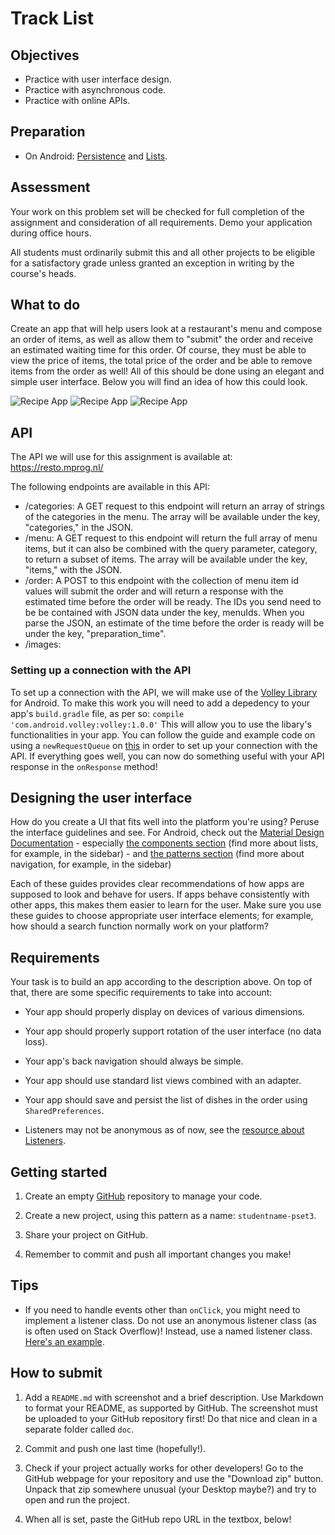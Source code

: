 # Track List

## Objectives

- Practice with user interface design.
- Practice with asynchronous code.
- Practice with online APIs.

## Preparation

- On Android: [Persistence](/android/persistence) and [Lists](/android/lists).


## Assessment
Your work on this problem set will be checked for full completion of the assignment and consideration of all requirements. Demo your application during office hours.

All students must ordinarily submit this and all other projects to be eligible for a satisfactory grade unless granted an exception in writing by the course's heads.


## What to do
Create an app that will help users look at a restaurant's menu and compose an order of items, as well as allow them to "submit" the order and receive an estimated waiting time for this order. Of course, they must be able to view the price of items, the total price of the order and be able to remove items from the order as well! All of this should be done using an elegant and simple user interface. Below you will find an idea of how this could look.

![Recipe App](rec1.png) ![Recipe App](rec2.png) ![Recipe App](rec3.png)

## API
The API we will use for this assignment is available at: https://resto.mprog.nl/

The following endpoints are available in this API:

* /categories: A GET request to this endpoint will return an array of strings of the categories in the menu. The array will be available under the key, "categories," in the JSON.
* /menu: A GET request to this endpoint will return the full array of menu items, but it can also be combined with the query parameter, category, to return a subset of items. The array will be available under the key, "items," with the JSON.
* /order: A POST to this endpoint with the collection of menu item id values will submit the order and will return a response with the estimated time before the order will be ready. The IDs you send need to be be contained with JSON data under the key, menuIds. When you parse the JSON, an estimate of the time before the order is ready will be under the key, "preparation_time".
* /images:

### Setting up a connection with the API

To set up a connection with the API, we will make use of the [Volley Library](https://developer.android.com/training/volley/index.html) for Android. To make this work you will need to add a depedency to your app's `build.gradle` file, as per so: `compile 'com.android.volley:volley:1.0.0'` This will allow you to use the libary's functionalities in your app. You can follow the guide and example code on using a `newRequestQueue` on [this](https://developer.android.com/training/volley/simple.html) in order to set up your connection with the API. If everything goes well, you can now do something useful with your API response in the `onResponse` method!

## Designing the user interface

How do you create a UI that fits well into the platform you're using? Peruse the interface guidelines and see. For Android, check out the [Material Design Documentation](https://developer.android.com/design/index.html)
	- especially [the components section](https://material.google.com/components/bottom-navigation.html) (find more about lists, for example, in the sidebar)
	- and [the patterns section](https://material.google.com/patterns/confirmation-acknowledgement.html) (find more about navigation, for example, in the sidebar)

Each of these guides provides clear recommendations of how apps are supposed to look and behave for users. If apps behave consistently with other apps, this makes them easier to learn for the user. Make sure you use these guides to choose appropriate user interface elements; for example, how should a search function normally work on your platform?


## Requirements

Your task is to build an app according to the description above. On top of that, there are some specific requirements to take into account:

- Your app should properly display on devices of various dimensions.

- Your app should properly support rotation of the user interface (no data loss).

- Your app's back navigation should always be simple.

- Your app should use standard list views combined with an adapter.

- Your app should save and persist the list of dishes in the order using `SharedPreferences`.

- Listeners may not be anonymous as of now, see the [resource about Listeners](/android/listeners).


## Getting started

1. Create an empty [GitHub](https://www.github.com/) repository to manage your code.

2. Create a new project, using this pattern as a name: `studentname-pset3`.

3. Share your project on GitHub.

4. Remember to commit and push all important changes you make!


## Tips

- If you need to handle events other than `onClick`, you might need to implement a listener class. Do not use an anonymous listener class (as is often used on Stack Overflow)! Instead, use a named listener class. [Here's an example](http://www.fredosaurus.com/notes-java/GUI/events/inner_class_listener.html).


## How to submit

1. Add a `README.md` with screenshot and a brief description. Use Markdown to format your README, as supported by GitHub. The screenshot must be uploaded to your GitHub repository first! Do that nice and clean in a separate folder called `doc`.

2. Commit and push one last time (hopefully!).

3. Check if your project actually works for other developers! Go to the GitHub webpage for your repository and use the "Download zip" button. Unpack that zip somewhere unusual (your Desktop maybe?) and try to open and run the project.

4. When all is set, paste the GitHub repo URL in the textbox, below!
